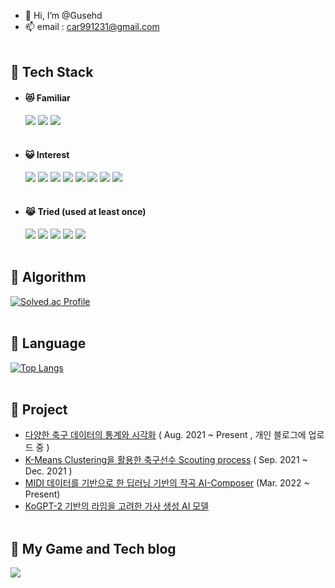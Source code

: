 
- 👋 Hi, I’m @Gusehd
- 📫 email : car991231@gmail.com<br><br>

## :rabbit: Tech Stack

- #### :heart_eyes_cat: Familiar
  <img src="https://img.shields.io/badge/Python-3766AB?style=flat-square&logo=Python&logoColor=white"/></a>
  <img src="https://img.shields.io/badge/C++-brightgreen?style=flat-square&logo=C%2B%2B&logoColor=white"/></a>
  <img src="https://img.shields.io/badge/C-lightgrey?style=flat-square&logo=C&logoColor=white"/></a><br><br>

- #### :smiley_cat: Interest
  <img src="https://img.shields.io/badge/Scikit_learn-F7E2E2?style=flat-square&logo=scikit-learn&logoColor=black"/></a>
  <img src="https://img.shields.io/badge/SciPy-61A4BC?style=flat-square&logo=SciPy&logoColor=white"/></a>
  <img src="https://img.shields.io/badge/Scala-5B7DB1?style=flat-square&logo=Scala&logoColor=white"/></a>
  <img src="https://img.shields.io/badge/TensorFlow-1A132F?style=flat-square&logo=TensorFlow&logoColor=white"/></a>
  <img src="https://img.shields.io/badge/PyTorch-711A75?style=flat-square&logo=PyTorch&logoColor=white"/></a>
  <img src="https://img.shields.io/badge/R-F10086?style=flat-square&logo=R&logoColor=white"/></a>
  <img src="https://img.shields.io/badge/Algorithm-F582A7?style=flat-square&logo=The Algorithms&logoColor=white"/></a>
  <img src="https://img.shields.io/badge/OpenCV-FDEFF4?style=flat-square&logo=OpenCV&logoColor=black"/></a><br><br>

- #### :joy_cat: Tried (used at least once)
  <img src="https://img.shields.io/badge/MySQL-9ADCFF?style=flat-square&logo=MySQL&logoColor=black"/></a>
  <img src="https://img.shields.io/badge/Java-FFF89A?style=flat-square&logo=Java&logoColor=black"/></a>
  <img src="https://img.shields.io/badge/HTML-FFB2A6?style=flat-square&logo=HTML5&logoColor=white"/></a>
  <img src="https://img.shields.io/badge/CSS-FF8AAE?style=flat-square&logo=CSS3&logoColor=white"/></a>
  <img src="https://img.shields.io/badge/AWS-EEEEEE?style=flat-square&logo=Amazon AWS&logoColor=black"/></a><br><br>
  
  

## :dog: Algorithm
[![Solved.ac Profile](http://mazassumnida.wtf/api/v2/generate_badge?boj=car991231)](https://solved.ac/car991231/)<br><br>

## :hamster: Language
[![Top Langs](https://github-readme-stats.vercel.app/api/top-langs/?username=gusehd&langs_count=5&layout=compact&theme=buefy)](https://github.com/gusehd/gusehd)<br><br>


## :penguin: Project
-  <a href ="https://github.com/Gusehd/Soccer-data-statistical-analysis">다양한 축구 데이터의 통계와 시각화</a> ( Aug. 2021 ~ Present , 개인 블로그에 업로드 중 )
-  <a href ="https://github.com/Gusehd/FootBall_K_Means_Clustering">K-Means Clustering을 활용한 축구선수 Scouting process</a> ( Sep. 2021 ~ Dec. 2021 )
-  <a href ="https://github.com/Capstonedesign0/AI-Composer">MIDI 데이터를 기반으로 한 딥러닝 기반의 작곡 AI-Composer</a> (Mar. 2022 ~ Present)
-  <a href ="https://github.com/Gusehd/Rhyme-lyricist-with-KoGPT2">KoGPT-2 기반의 라임을 고려한 가사 생성 AI 모델</a>
<br><br>

## :tiger: My Game and Tech blog
  <a href = "https://ddggblog.tistory.com/"><img src="https://img.shields.io/badge/DDGG Blog-BB9981?style=flat-square&logo=Storyblok&logoColor=white"/></a></a>
  
<!---
Gusehd/Gusehd is a ✨ special ✨ repository because its `README.md` (this file) appears on your GitHub profile.
You can click the Preview link to take a look at your changes.
--->







